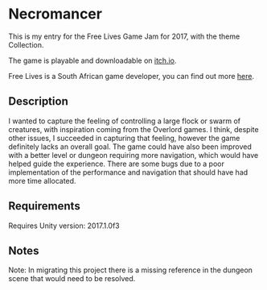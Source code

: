 # Necromancer

This is my entry for the Free Lives Game Jam for 2017, with the theme Collection.

The game is playable and downloadable on [itch.io](dlw.itch.io/necromancer).

Free Lives is a South African game developer, you can find out more [here](https://freelives.net/).

## Description

I wanted to capture the feeling of controlling a large flock or swarm of creatures, with inspiration coming from the Overlord games.
I think, despite other issues, I succeeded in capturing that feeling, however the game definitely lacks an overall goal.
The game could have also been improved with a better level or dungeon requiring more navigation, which would have helped guide the experience.
There are some bugs due to a poor implementation of the performance and navigation that should have had more time allocated.

## Requirements

Requires Unity version: 2017.1.0f3

## Notes

Note: In migrating this project there is a missing reference in the dungeon scene that would need to be resolved.
 
